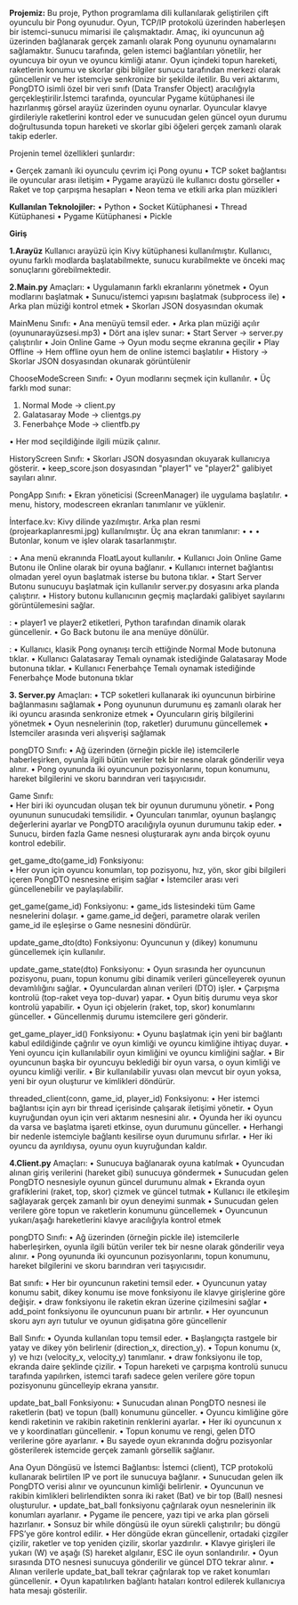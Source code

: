 **Projemiz:**
Bu proje, Python programlama dili kullanılarak geliştirilen çift oyunculu bir Pong oyunudur. Oyun, TCP/IP protokolü üzerinden haberleşen bir istemci-sunucu mimarisi ile çalışmaktadır. Amaç, iki oyuncunun ağ üzerinden bağlanarak gerçek zamanlı olarak Pong oyununu oynamalarını sağlamaktır. Sunucu tarafında, gelen istemci bağlantıları yönetilir, her oyuncuya bir oyun ve oyuncu kimliği atanır. Oyun içindeki topun hareketi, raketlerin konumu ve skorlar gibi bilgiler sunucu tarafından merkezi olarak güncellenir ve her istemciye senkronize bir şekilde iletilir. Bu veri aktarımı, PongDTO isimli özel bir veri sınıfı (Data Transfer Object) aracılığıyla gerçekleştirilir.İstemci tarafında, oyuncular Pygame kütüphanesi ile hazırlanmış görsel arayüz üzerinden oyunu oynarlar. Oyuncular klavye girdileriyle raketlerini kontrol eder ve sunucudan gelen güncel oyun durumu doğrultusunda topun hareketi ve skorlar gibi öğeleri gerçek zamanlı olarak takip ederler.

Projenin temel özellikleri şunlardır:

•	Gerçek zamanlı iki oyunculu çevrim içi Pong oyunu
•	TCP soket bağlantısı ile oyuncular arası iletişim
•	Pygame arayüzü ile kullanıcı dostu görseller
•	Raket ve top çarpışma hesapları
•	Neon tema ve etkili arka plan müzikleri

**Kullanılan Teknolojiler:**
•	Python
•	Socket Kütüphanesi
•	Thread Kütüphanesi
•	Pygame Kütüphanesi
•	Pickle

**Giriş**

**1.Arayüz**
Kullanıcı arayüzü için Kivy kütüphanesi kullanılmıştır. Kullanıcı, oyunu farklı modlarda başlatabilmekte, sunucu kurabilmekte ve önceki maç sonuçlarını görebilmektedir.

**2.Main.py**
Amaçları:
•	Uygulamanın farklı ekranlarını yönetmek
•	Oyun modlarını başlatmak
•	Sunucu/istemci yapısını başlatmak (subprocess ile)
•	Arka plan müziği kontrol etmek
•	Skorları JSON dosyasından okumak

MainMenu Sınıfı:
•	Ana menüyü temsil eder.
•	Arka plan müziği açılır (oyununarayüzsesi.mp3)
•	Dört ana işlev sunar:
•	Start Server → server.py çalıştırılır
•	Join Online Game → Oyun modu seçme ekranına geçilir
•	Play Offline → Hem offline oyun hem de online istemci başlatılır
•	History → Skorlar JSON dosyasından okunarak görüntülenir

ChooseModeScreen Sınıfı:
•	Oyun modlarını seçmek için kullanılır.
•	Üç farklı mod sunar:
1.	Normal Mode → client.py
2.	Galatasaray Mode → clientgs.py
3.	Fenerbahçe Mode → clientfb.py

•	Her mod seçildiğinde ilgili müzik çalınır.

HistoryScreen Sınıfı:
•	Skorları JSON dosyasından okuyarak kullanıcıya gösterir.
•	keep_score.json dosyasından "player1" ve "player2" galibiyet sayıları alınır.

PongApp Sınıfı:
•	Ekran yöneticisi (ScreenManager) ile uygulama başlatılır.
•	menu, history, modescreen ekranları tanımlanır ve yüklenir.

İnterface.kv:
Kivy dilinde yazılmıştır.
Arka plan resmi (projearkaplanresmi.jpg) kullanılmıştır.
Üç ana ekran tanımlanır:
•	<MainMenu>
•	<HistoryScreen>
•	<ChooseModeScreen>
Butonlar, konum ve işlev olarak tasarlanmıştır.

<MainMenu>:
•	Ana menü ekranında FloatLayout kullanılır.
•	Kullanıcı Join Online Game Butonu ile Online olarak bir oyuna bağlanır.
•	Kullanıcı internet bağlantısı olmadan yerel oyun başlatmak isterse bu butona tıklar.
•	 Start Server Butonu sunucuyu başlatmak için kullanılır server.py dosyasını arka planda çalıştırır.
•	History butonu kullanıcının geçmiş maçlardaki galibiyet sayılarını görüntülemesini sağlar.

<HistoryScreen>:
•	player1 ve player2 etiketleri, Python tarafından dinamik olarak güncellenir.
•	Go Back butonu ile ana menüye dönülür.

<ChooseModeScreen>:
•	Kullanıcı, klasik Pong oynanışı tercih ettiğinde Normal Mode butonuna tıklar.
•	Kullanıcı Galatasaray Temalı oynamak istediğinde  Galatasaray Mode butonuna tıklar.
•	Kullanıcı Fenerbahçe Temalı oynamak istediğinde Fenerbahçe Mode butonuna tıklar

**3. Server.py**
Amaçları:
•	TCP soketleri kullanarak iki oyuncunun birbirine bağlanmasını sağlamak
•	Pong oyununun durumunu eş zamanlı olarak her iki oyuncu arasında senkronize etmek
•	Oyuncuların giriş bilgilerini yönetmek
•	Oyun nesnelerinin (top, raketler) durumunu güncellemek
•	İstemciler arasında veri alışverişi sağlamak

pongDTO Sınıfı:
•	Ağ üzerinden (örneğin pickle ile) istemcilerle haberleşirken, oyunla ilgili bütün veriler tek bir nesne olarak gönderilir veya alınır.
•	Pong oyununda iki oyuncunun pozisyonlarını, topun konumunu, hareket bilgilerini ve skoru barındıran veri taşıyıcısıdır.

Game Sınıfı:  
•	Her biri iki oyuncudan oluşan tek bir oyunun durumunu yönetir.
•	Pong oyununun sunucudaki temsilidir.
•	Oyuncuları tanımlar, oyunun başlangıç değerlerini ayarlar ve PongDTO aracılığıyla oyunun durumunu takip eder.
•	Sunucu, birden fazla Game nesnesi oluşturarak aynı anda birçok oyunu kontrol edebilir.

get_game_dto(game_id) Fonksiyonu:  
•	Her oyun için oyuncu konumları, top pozisyonu, hız, yön, skor gibi bilgileri içeren PongDTO nesnesine erişim sağlar
•	İstemciler arası veri güncellenebilir ve paylaşılabilir.

get_game(game_id) Fonksiyonu:
•	game_ids listesindeki tüm Game nesnelerini dolaşır.
•	game.game_id değeri, parametre olarak verilen game_id ile eşleşirse o Game nesnesini döndürür.

update_game_dto(dto) Fonksiyonu: 
Oyuncunun y (dikey) konumunu güncellemek için kullanılır.

update_game_state(dto) Fonksiyonu:
•	Oyun sırasında her oyuncunun pozisyonu, puanı, topun konumu gibi dinamik verileri güncelleyerek oyunun devamlılığını sağlar.
•	Oyunculardan alınan verileri (DTO) işler.
•	Çarpışma kontrolü (top-raket veya top-duvar) yapar.
•	Oyun bitiş durumu veya skor kontrolü yapabilir.
•	Oyun içi objelerin (raket, top, skor) konumlarını günceller.
•	Güncellenmiş durumu istemcilere geri gönderir.

get_game_player_id() Fonksiyonu:
•	Oyunu başlatmak için yeni bir bağlantı kabul edildiğinde çağrılır ve oyun kimliği ve oyuncu kimliğine ihtiyaç duyar.
•	Yeni oyuncu için kullanılabilir oyun kimliğini ve oyuncu kimliğini sağlar.
•	Bir oyuncunun başka bir oyuncuyu beklediği bir oyun varsa, o oyun kimliği ve oyuncu kimliği verilir.
•	Bir kullanılabilir yuvası olan mevcut bir oyun yoksa, yeni bir oyun oluşturur ve kimlikleri döndürür.

threaded_client(conn, game_id, player_id) Fonksiyonu:
•	Her istemci bağlantısı için ayrı bir thread içerisinde çalışarak iletişimi yönetir.
•	Oyun kuyruğundan oyun için veri aktarım nesnesini alır.
•	Oyunda her iki oyuncu da varsa ve başlatma işareti etkinse, oyun durumunu günceller.
•	Herhangi bir nedenle istemciyle bağlantı kesilirse oyun durumunu sıfırlar.
•	Her iki oyuncu da ayrıldıysa, oyunu oyun kuyruğundan kaldır.

**4.Client.py**
Amaçları:
•	Sunucuya bağlanarak oyuna katılmak
•	Oyuncudan alınan giriş verilerini (hareket gibi) sunucuya göndermek
•	Sunucudan gelen PongDTO nesnesiyle oyunun güncel durumunu almak
•	Ekranda oyun grafiklerini (raket, top, skor) çizmek ve güncel tutmak
•	Kullanıcı ile etkileşim sağlayarak gerçek zamanlı bir oyun deneyimi sunmak
•	Sunucudan gelen verilere göre topun ve raketlerin konumunu güncellemek
•	Oyuncunun yukarı/aşağı hareketlerini klavye aracılığıyla kontrol etmek

pongDTO Sınıfı:
•	Ağ üzerinden (örneğin pickle ile) istemcilerle haberleşirken, oyunla ilgili bütün veriler tek bir nesne olarak gönderilir veya alınır.
•	Pong oyununda iki oyuncunun pozisyonlarını, topun konumunu, hareket bilgilerini ve skoru barındıran veri taşıyıcısıdır.

Bat sınıfı:
•	Her bir oyuncunun raketini temsil eder.
•	Oyuncunun yatay konumu sabit, dikey konumu ise move fonksiyonu ile klavye girişlerine göre değişir.
•	draw fonksiyonu ile raketin ekran üzerine çizilmesini sağlar
•	add_point fonksiyonu ile oyuncunun puanı bir artırılır.
•	Her oyuncunun skoru ayrı ayrı tutulur ve oyunun gidişatına göre güncellenir

Ball Sınıfı:
•	Oyunda kullanılan topu temsil eder.
•	Başlangıçta rastgele bir yatay ve dikey yön belirlenir (direction_x, direction_y).
•	Topun konumu (x, y) ve hızı (velocity_x, velocity_y) tanımlanır.
•	draw fonksiyonu ile top, ekranda daire şeklinde çizilir.
•	Topun hareketi ve çarpışma kontrolü sunucu tarafında yapılırken, istemci tarafı sadece gelen verilere göre topun pozisyonunu güncelleyip ekrana yansıtır.

update_bat_ball Fonksiyonu:
•	Sunucudan alınan PongDTO nesnesi ile raketlerin (bat) ve topun (ball) konumunu günceller.
•	Oyuncu kimliğine göre kendi raketinin ve rakibin raketinin renklerini ayarlar.
•	Her iki oyuncunun x ve y koordinatları güncellenir.
•	Topun konumu ve rengi, gelen DTO verilerine göre ayarlanır.
•	Bu sayede oyun ekranında doğru pozisyonlar gösterilerek istemcide gerçek zamanlı görsellik sağlanır.

Ana Oyun Döngüsü ve İstemci Bağlantısı:
 İstemci (client), TCP protokolü kullanarak belirtilen IP ve port ile sunucuya bağlanır.
•	Sunucudan gelen ilk PongDTO verisi alınır ve oyuncunun kimliği belirlenir.
•	Oyuncunun ve rakibin kimlikleri belirlendikten sonra iki raket (Bat) ve bir top (Ball) nesnesi oluşturulur.
•	update_bat_ball fonksiyonu çağrılarak oyun nesnelerinin ilk konumları ayarlanır.
•	Pygame ile pencere, yazı tipi ve arka plan görseli hazırlanır.
•	Sonsuz bir while döngüsü ile oyun sürekli çalıştırılır; bu döngü FPS’ye göre kontrol edilir.
•	Her döngüde ekran güncellenir, ortadaki çizgiler çizilir, raketler ve top yeniden çizilir, skorlar yazdırılır.
•	Klavye girişleri ile yukarı (W) ve aşağı (S) hareket algılanır, ESC ile oyun sonlandırılır.
•	Oyun sırasında DTO nesnesi sunucuya gönderilir ve güncel DTO tekrar alınır.
•	Alınan verilerle update_bat_ball tekrar çağrılarak top ve raket konumları güncellenir.
•	Oyun kapatılırken bağlantı hataları kontrol edilerek kullanıcıya hata mesajı gösterilir.
